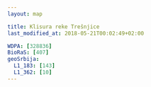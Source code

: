 ```yaml
---
layout: map

title: Klisura reke Trešnjice
last_modified_at: 2018-05-21T00:02:49+02:00

WDPA: [328836]
BioRaS: [407]
geoSrbija:
  L1_183: [143]
  L1_362: [10]
---
```

